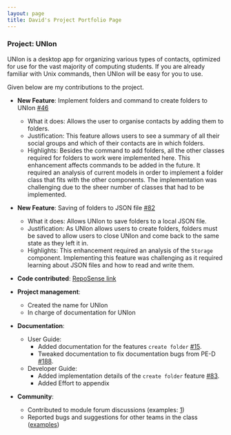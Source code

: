 ```yaml
---
layout: page
title: David's Project Portfolio Page
---
```


### Project: UNIon

UNIon is a desktop app for organizing various types of contacts, optimized for use for the vast majority of computing students. If you are already familiar with Unix commands, then UNIon will be easy for you to use.

Given below are my contributions to the project.

* **New Feature**: Implement folders and command to create folders to UNIon [\#46](https://github.com/AY2122S1-CS2103-T16-1/tp/pull/46)
    * What it does: Allows the user to organise contacts by adding them to folders.
    * Justification: This feature allows users to see a summary of all their social groups and which of their contacts are in which folders.
    * Highlights: Besides the command to add folders, all the other classes required for folders to work were implemented here. This enhancement affects commands to be added in the future. It required an analysis of current models in order to implement a folder class that fits with the other components. The implementation was challenging due to the sheer number of classes that had to be implemented.

* **New Feature**: Saving of folders to JSON file [\#82](https://github.com/AY2122S1-CS2103-T16-1/tp/pull/82)
    * What it does: Allows UNIon to save folders to a local JSON file.
    * Justification: As UNIon allows users to create folders, folders must be saved to allow users to close UNIon and come back to the same state as they left it in.
    * Highlights: This enhancement required an analysis of the `Storage` component. Implementing this feature was challenging as it required learning about JSON files and how to read and write them. 

* **Code contributed**: [RepoSense link](https://nus-cs2103-ay2122s1.github.io/tp-dashboard/?search=itsyme)

* **Project management**:
    * Created the name for UNIon
    * In charge of documentation for UNIon

* **Documentation**:
    * User Guide:
        * Added documentation for the features `create folder` [\#15](https://github.com/AY2122S1-CS2103-T16-1/tp/pull/15).
        * Tweaked documentation to fix documentation bugs from PE-D [\#188](https://github.com/AY2122S1-CS2103-T16-1/tp/pull/188).
    * Developer Guide:
        * Added implementation details of the `create folder` feature [\#83](https://github.com/AY2122S1-CS2103-T16-1/tp/pull/83).
        * Added Effort to appendix []()

* **Community**:
    * Contributed to module forum discussions (examples: [1](https://github.com/nus-cs2103-AY2122S1/forum/issues/118#issuecomment-907715971))
    * Reported bugs and suggestions for other teams in the class ([examples](https://github.com/itsyme/ped/issues))
